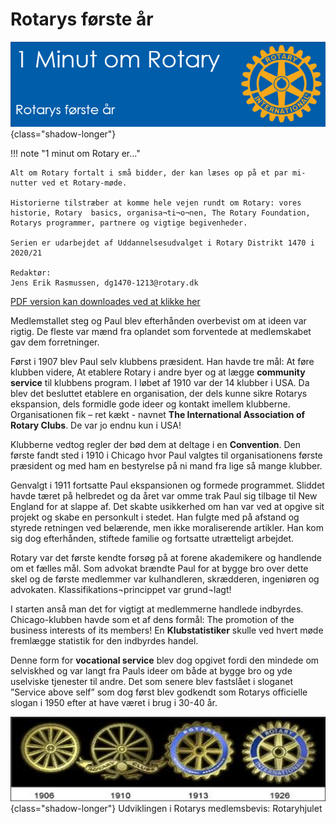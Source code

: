 # Rotarys første år

![Rotarys første år](images/rotaryfoersteaar.jpg){class="shadow-longer"} 

!!! note "1 minut om Rotary er..."

    Alt om Rotary fortalt i små bidder, der kan læses op på et par mi-nutter ved et Rotary-møde.
    
    Historierne tilstræber at komme hele vejen rundt om Rotary: vores historie, Rotary  basics, organisa¬ti¬o¬nen, The Rotary Foundation, Rotarys programmer, partnere og vigtige begivenheder.
    
    Serien er udarbejdet af Uddannelsesudvalget i Rotary Distrikt 1470 i 2020/21
    
    Redaktør: 
    Jens Erik Rasmussen, dg1470-1213@rotary.dk


<a href=https://1minut.rotary.dk/pdf-versioner/1_minut_om_Rotary_Rotarys_første_aar.pdf target=_blank>PDF version kan downloades ved at klikke her</a>

Medlemstallet steg og Paul blev efterhånden overbevist om at ideen var rigtig. De fleste var mænd fra oplandet som forventede at medlemskabet gav dem forretninger. 


Først i 1907 blev Paul selv klubbens præsident. Han havde tre mål: At føre klubben videre, At etablere Rotary i andre byer og at lægge <strong>community service</strong> til klubbens program. I løbet af 1910 var der 14 klubber i USA. Da blev det besluttet etablere en organisation, der dels kunne sikre Rotarys ekspansion, dels formidle gode ideer og kontakt imellem klubberne. Organisationen fik – ret kækt - navnet <strong>The International Association of Rotary Clubs</strong>. De var jo endnu kun i USA!


Klubberne vedtog regler der bød dem at deltage i en <strong>Convention</strong>. Den første fandt sted i 1910 i Chicago hvor Paul valgtes til organisationens første præsident og med ham en bestyrelse på ni mand fra lige så mange klubber. 


Genvalgt i 1911 fortsatte Paul ekspansionen og formede programmet. Sliddet havde tæret på helbredet og da året var omme trak Paul sig tilbage til New England for at slappe af. Det skabte usikkerhed om han var ved at opgive sit projekt og skabe en personkult i stedet. Han fulgte med på afstand og styrede retningen ved belærende, men ikke moraliserende artikler. Han kom sig dog efterhånden, stiftede familie og fortsatte utrætteligt arbejdet.


Rotary var det første kendte forsøg på at forene akademikere og handlende om et fælles mål. Som advokat brændte Paul for at bygge bro over dette skel og de første medlemmer var kulhandleren, skrædderen, ingeniøren og advokaten. Klassifikations¬princippet var grund¬lagt! 


I starten anså man det for vigtigt at medlemmerne handlede indbyrdes. Chicago-klubben havde som et af dens formål: The promotion of the business interests of its members! En <strong>Klubstatistiker</strong> skulle ved hvert møde fremlægge statistik for den indbyrdes handel. 


Denne form for <strong>vocational service</strong> blev dog opgivet fordi den mindede om selviskhed og var langt fra Pauls ideer om både at bygge bro og yde uselviske tjenester til andre. Det som senere blev fastslået i sloganet ”Service above self” som dog først blev godkendt som Rotarys officielle slogan i 1950 efter at have været i brug i 30-40 år.


![Rotaryhjulet](images/Rotaryhjulet.jpg){class="shadow-longer"} 
Udviklingen i Rotarys medlemsbevis: Rotaryhjulet